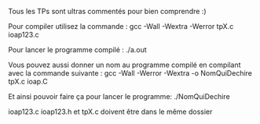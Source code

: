 Tous les TPs sont ultras commentés pour bien comprendre :)

Pour compiler utilisez la commande :
gcc -Wall -Wextra -Werror tpX.c ioap123.c

Pour lancer le programme compilé :
./a.out

Vous pouvez aussi donner un nom au programme compilé en compilant avec la commande suivante :
gcc -Wall -Werror -Wextra -o NomQuiDechire tpX.c ioap.C

Et ainsi pouvoir faire ça pour lancer le programme:
./NomQuiDechire

ioap123.c ioap123.h et tpX.c doivent être dans le même dossier
